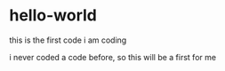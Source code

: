 # hello-world
this is the first code i am coding

i never coded a code before, so this will be a first for me
